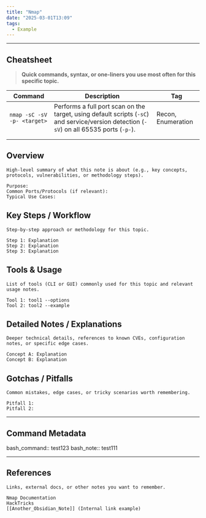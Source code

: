 ```yaml
---
title: "Nmap"
date: "2025-03-01T13:09"
tags:
  - Example
---
```


---

##  Cheatsheet
> **Quick commands, syntax, or one-liners you use most often for this specific topic.**

| Command                     | Description                                                                                                                              | Tag                |
| --------------------------- | ---------------------------------------------------------------------------------------------------------------------------------------- | ------------------ |
| `nmap -sC -sV -p- <target>` | Performs a full port scan on the target, using default scripts (`-sC`) and service/version detection (`-sV`) on all 65535 ports (`-p-`). | Recon, Enumeration |
|                             |                                                                                                                                          |                    |
|                             |                                                                                                                                          |                    |

## Overview

    High-level summary of what this note is about (e.g., key concepts, protocols, vulnerabilities, or methodology steps).

    Purpose:
    Common Ports/Protocols (if relevant):
    Typical Use Cases:

## Key Steps / Workflow

    Step-by-step approach or methodology for this topic.

    Step 1: Explanation
    Step 2: Explanation
    Step 3: Explanation

## Tools & Usage

    List of tools (CLI or GUI) commonly used for this topic and relevant usage notes.

    Tool 1: tool1 --options
    Tool 2: tool2 --example

## Detailed Notes / Explanations

    Deeper technical details, references to known CVEs, configuration notes, or specific edge cases.

    Concept A: Explanation
    Concept B: Explanation

## Gotchas / Pitfalls

    Common mistakes, edge cases, or tricky scenarios worth remembering.

    Pitfall 1:
    Pitfall 2:

---
## Command Metadata

bash_command:: test123
bash_note:: test111 

---
## References

    Links, external docs, or other notes you want to remember.

    Nmap Documentation
    HackTricks
    [[Another_Obsidian_Note]] (Internal link example)